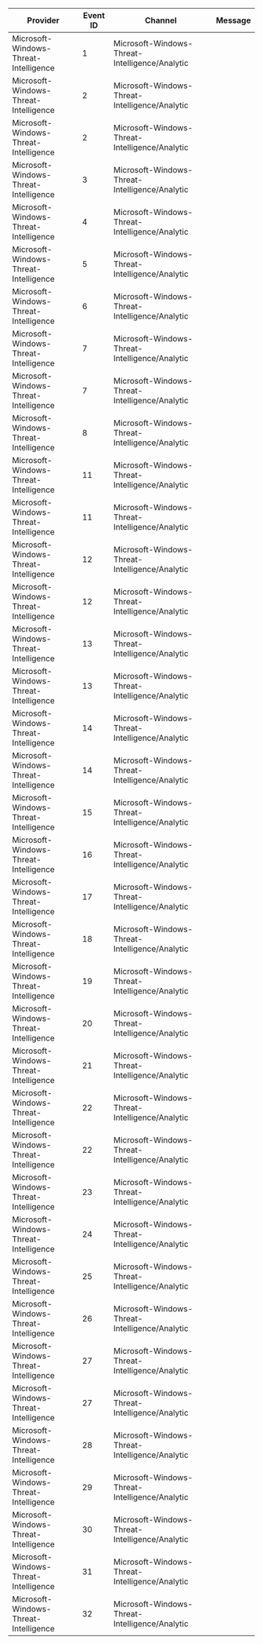Provider                               |  Event ID  |  Channel                                         |  Message
---------------------------------------|------------|--------------------------------------------------|---------
Microsoft-Windows-Threat-Intelligence  |  1         |  Microsoft-Windows-Threat-Intelligence/Analytic  |
Microsoft-Windows-Threat-Intelligence  |  2         |  Microsoft-Windows-Threat-Intelligence/Analytic  |
Microsoft-Windows-Threat-Intelligence  |  2         |  Microsoft-Windows-Threat-Intelligence/Analytic  |
Microsoft-Windows-Threat-Intelligence  |  3         |  Microsoft-Windows-Threat-Intelligence/Analytic  |
Microsoft-Windows-Threat-Intelligence  |  4         |  Microsoft-Windows-Threat-Intelligence/Analytic  |
Microsoft-Windows-Threat-Intelligence  |  5         |  Microsoft-Windows-Threat-Intelligence/Analytic  |
Microsoft-Windows-Threat-Intelligence  |  6         |  Microsoft-Windows-Threat-Intelligence/Analytic  |
Microsoft-Windows-Threat-Intelligence  |  7         |  Microsoft-Windows-Threat-Intelligence/Analytic  |
Microsoft-Windows-Threat-Intelligence  |  7         |  Microsoft-Windows-Threat-Intelligence/Analytic  |
Microsoft-Windows-Threat-Intelligence  |  8         |  Microsoft-Windows-Threat-Intelligence/Analytic  |
Microsoft-Windows-Threat-Intelligence  |  11        |  Microsoft-Windows-Threat-Intelligence/Analytic  |
Microsoft-Windows-Threat-Intelligence  |  11        |  Microsoft-Windows-Threat-Intelligence/Analytic  |
Microsoft-Windows-Threat-Intelligence  |  12        |  Microsoft-Windows-Threat-Intelligence/Analytic  |
Microsoft-Windows-Threat-Intelligence  |  12        |  Microsoft-Windows-Threat-Intelligence/Analytic  |
Microsoft-Windows-Threat-Intelligence  |  13        |  Microsoft-Windows-Threat-Intelligence/Analytic  |
Microsoft-Windows-Threat-Intelligence  |  13        |  Microsoft-Windows-Threat-Intelligence/Analytic  |
Microsoft-Windows-Threat-Intelligence  |  14        |  Microsoft-Windows-Threat-Intelligence/Analytic  |
Microsoft-Windows-Threat-Intelligence  |  14        |  Microsoft-Windows-Threat-Intelligence/Analytic  |
Microsoft-Windows-Threat-Intelligence  |  15        |  Microsoft-Windows-Threat-Intelligence/Analytic  |
Microsoft-Windows-Threat-Intelligence  |  16        |  Microsoft-Windows-Threat-Intelligence/Analytic  |
Microsoft-Windows-Threat-Intelligence  |  17        |  Microsoft-Windows-Threat-Intelligence/Analytic  |
Microsoft-Windows-Threat-Intelligence  |  18        |  Microsoft-Windows-Threat-Intelligence/Analytic  |
Microsoft-Windows-Threat-Intelligence  |  19        |  Microsoft-Windows-Threat-Intelligence/Analytic  |
Microsoft-Windows-Threat-Intelligence  |  20        |  Microsoft-Windows-Threat-Intelligence/Analytic  |
Microsoft-Windows-Threat-Intelligence  |  21        |  Microsoft-Windows-Threat-Intelligence/Analytic  |
Microsoft-Windows-Threat-Intelligence  |  22        |  Microsoft-Windows-Threat-Intelligence/Analytic  |
Microsoft-Windows-Threat-Intelligence  |  22        |  Microsoft-Windows-Threat-Intelligence/Analytic  |
Microsoft-Windows-Threat-Intelligence  |  23        |  Microsoft-Windows-Threat-Intelligence/Analytic  |
Microsoft-Windows-Threat-Intelligence  |  24        |  Microsoft-Windows-Threat-Intelligence/Analytic  |
Microsoft-Windows-Threat-Intelligence  |  25        |  Microsoft-Windows-Threat-Intelligence/Analytic  |
Microsoft-Windows-Threat-Intelligence  |  26        |  Microsoft-Windows-Threat-Intelligence/Analytic  |
Microsoft-Windows-Threat-Intelligence  |  27        |  Microsoft-Windows-Threat-Intelligence/Analytic  |
Microsoft-Windows-Threat-Intelligence  |  27        |  Microsoft-Windows-Threat-Intelligence/Analytic  |
Microsoft-Windows-Threat-Intelligence  |  28        |  Microsoft-Windows-Threat-Intelligence/Analytic  |
Microsoft-Windows-Threat-Intelligence  |  29        |  Microsoft-Windows-Threat-Intelligence/Analytic  |
Microsoft-Windows-Threat-Intelligence  |  30        |  Microsoft-Windows-Threat-Intelligence/Analytic  |
Microsoft-Windows-Threat-Intelligence  |  31        |  Microsoft-Windows-Threat-Intelligence/Analytic  |
Microsoft-Windows-Threat-Intelligence  |  32        |  Microsoft-Windows-Threat-Intelligence/Analytic  |